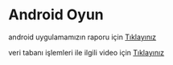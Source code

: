 ﻿Android Oyun
===========

android uygulamamızın raporu için [Tıklayınız](https://docs.google.com/a/bil.omu.edu.tr/file/d/0B4TsutOYfPa0WUlwMGlKdmJzMkE/edit)

veri tabanı işlemleri ile ilgili video için [Tıklayınız](http://www.youtube.com/watch?v=3zJeZtmgYo4)